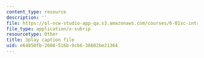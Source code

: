 ```yaml
---
content_type: resource
description: ''
file: https://ol-ocw-studio-app-qa.s3.amazonaws.com/courses/6-01sc-introduction-to-electrical-engineering-and-computer-science-i-spring-2011/e64850fb2608516b9cb638602be21364_CG4ihzTaGdM.vtt
file_type: application/x-subrip
resourcetype: Other
title: 3play caption file
uid: e64850fb-2608-516b-9cb6-38602be21364
---
```


